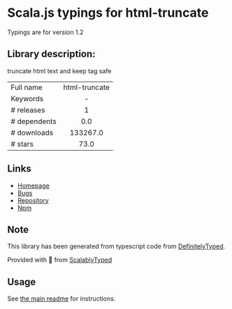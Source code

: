 
# Scala.js typings for html-truncate

Typings are for version 1.2

## Library description:
truncate html text and keep tag safe

|                    |                 |
| ------------------ | :-------------: |
| Full name          | html-truncate |
| Keywords           | - |
| # releases         | 1 |
| # dependents       | 0.0 |
| # downloads        | 133267.0 |
| # stars            | 73.0 |

## Links
- [Homepage](https://github.com/huang47/nodejs-html-truncate#readme)
- [Bugs](https://github.com/huang47/nodejs-html-truncate/issues)
- [Repository](https://github.com/huang47/nodejs-html-truncate)
- [Npm](https://www.npmjs.com/package/html-truncate)
    


## Note
This library has been generated from typescript code from [DefinitelyTyped](https://definitelytyped.org).

Provided with :purple_heart: from [ScalablyTyped](https://github.com/oyvindberg/ScalablyTyped)

## Usage
See [the main readme](../../readme.md) for instructions.


